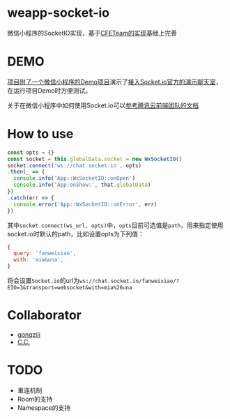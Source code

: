 # weapp-socket-io

微信小程序的SocketIO实现，基于[CFETeam的实现](https://github.com/CFETeam/weapp-demo-websocket/blob/master/app/lib/wxsocket.io.js)基础上完善

# DEMO

[项目附了一个微信小程序的Demo项目](https://github.com/fanweixiao/wxapp-socket-io/tree/master/demo)演示了[接入Socket.io官方的演示聊天室](http://socket.io/demos/chat/)，在运行项目Demo时方便测试。

关于在微信小程序中如何使用Socket.io可以[参考腾讯云前端团队的文档](https://github.com/CFETeam/weapp-demo-websocket/blob/master/README.md)

# How to use

```javascript
const opts = {}
const socket = this.globalData.socket = new WxSocketIO()
socket.connect('ws://chat.socket.io', opts)
.then(_ => {
  console.info('App::WxSocketIO::onOpen')
  console.info('App:onShow:', that.globalData)
})
.catch(err => {
  console.error('App::WxSocketIO::onError', err)
})
```

其中`socket.connect(ws_url, opts)`中，`opts`目前可选值是`path`，用来指定使用socket.io时默认的path，比如设置opts为下列值：

```javascript
{
  query: 'fanweixiao',
  with: 'mia&una',
}
```
将会设置`Socket.io`的url为`ws://chat.socket.io/fanweixiao/?EIO=3&transport=websocket&with=mia%26una`

# Collaborator

+ [gongzili](https://github.com/gongzili456)
+ [C.C.](https://github.com/fanweixiao)

# TODO

+ 重连机制
+ Room的支持
+ Namespace的支持
